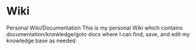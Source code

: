 # Wiki
Personal Wiki/Documentation
This is my personal Wiki which contains documentation/knowledge/goto docs where I can find, save, and edit my knowledge base as needed
